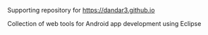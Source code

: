Supporting repository for https://dandar3.github.io

Collection of web tools for Android app development using Eclipse